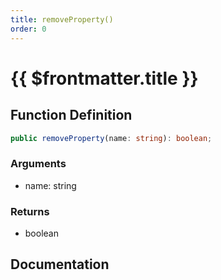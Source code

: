 ```yaml
---
title: removeProperty()
order: 0
---
```


# {{ $frontmatter.title }}

<!--@include: ./removeProperty_partial_header.md-->

## Function Definition

```ts
public removeProperty(name: string): boolean;
```

### Arguments

* name: string

### Returns

* boolean

## Documentation

<!--@include: ./removeProperty_partial_footer.md-->

